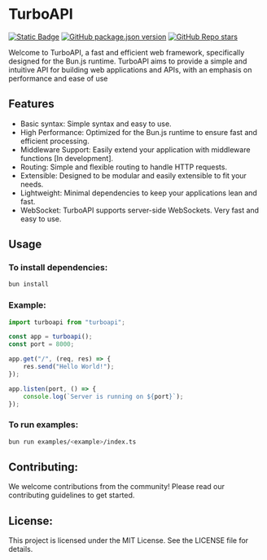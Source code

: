 # TurboAPI
[![Static Badge](https://img.shields.io/badge/status-in_development-5FBB97)](https://github.com/Alsond5/TurboAPI)
[![GitHub package.json version](https://img.shields.io/github/package-json/v/Alsond5/TurboAPI)](https://github.com/Alsond5/TurboAPI)
[![GitHub Repo stars](https://img.shields.io/github/stars/Alsond5/TurboAPI?style=flat)](https://github.com/Alsond5/TurboAPI)

Welcome to TurboAPI, a fast and efficient web framework, specifically designed for the Bun.js runtime. TurboAPI aims to provide a simple and intuitive API for building web applications and APIs, with an emphasis on performance and ease of use

## Features

* Basic syntax: Simple syntax and easy to use.
* High Performance: Optimized for the Bun.js runtime to ensure fast and efficient processing.
* Middleware Support: Easily extend your application with middleware functions [In development].
* Routing: Simple and flexible routing to handle HTTP requests.
* Extensible: Designed to be modular and easily extensible to fit your needs.
* Lightweight: Minimal dependencies to keep your applications lean and fast.
* WebSocket: TurboAPI supports server-side WebSockets. Very fast and easy to use.

## Usage

### To install dependencies:

```bash
bun install
```

### Example:

```typescript
import turboapi from "turboapi";

const app = turboapi();
const port = 8000;

app.get("/", (req, res) => {
    res.send("Hello World!");
});

app.listen(port, () => {
    console.log(`Server is running on ${port}`);
});
```

### To run examples:

```bash
bun run examples/<example>/index.ts
```

## Contributing:
We welcome contributions from the community! Please read our contributing guidelines to get started. 

## License:
This project is licensed under the MIT License. See the LICENSE file for details.